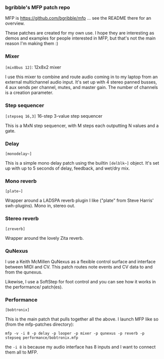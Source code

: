 ### bgribble's MFP patch repo

MFP is https://github.com/bgribble/mfp ... see the README there
for an overview. 

These patches are created for my own use.  I hope they are
interesting as demos and examples for people interested in MFP,
but that's not the main reason I'm making them :) 

### Mixer 

`[mix8bus 12]`: 12x8x2 mixer

I use this mixer to combine and route audio coming in to my
laptop from an external multichannel audio input.   It's set up
with 4 stereo panned busses, 4 aux sends per channel, mutes, and
master gain.  The number of channels is a creation parameter. 

### Step sequencer 

`[stepseq 16,3]` 16-step 3-value step sequencer 

This is a MxN step sequencer, with M steps each outputting N
values and a gate.  

### Delay 

`[monodelay~]` 

This is a simple mono delay patch using the builtin `[delblk~]` object. 
It's set up with up to 5 seconds of delay, feedback, and wet/dry mix. 

### Mono reverb 

`[plate~]`

Wrapper around a LADSPA reverb plugin I like ("plate" from Steve Harris' 
swh-plugins).  Mono in, stereo out. 

### Stereo reverb 

`[zreverb]` 

Wrapper around the lovely Zita reverb.

### QuNexus

I use a Keith McMillen QuNexus as a flexible control surface and
interface between MIDI and CV.  This patch routes note events and 
CV data to and from the qunexus.

Likewise, I use a SoftStep for foot control and you can see how it
works in the performance/ patch(es).

### Performance

`[bobtronix]` 

This is the main patch that pulls together all the above.  I launch MFP like so 
(from the mfp-patches directory): 

`mfp -v -i 8 -p delay -p looper -p mixer -p qunexus -p reverb -p stepseq performance/bobtronix.mfp`

the `-i 8` is because my audio interface has 8 inputs and I want
to connect them all to MFP.


